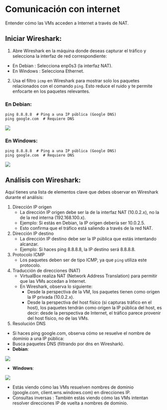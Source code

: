 # Comunicación con internet
Entender cómo las VMs acceden a Internet a través de NAT.
## Iniciar Wireshark:
1. Abre Wireshark en la máquina donde deseas capturar el tráfico y selecciona la interfaz de red correspondiente:
- En Debian : Selecciona enp0s3 (la interfaz NAT).
- En Windows : Selecciona Ethernet.

2. Usa el filtro ``icmp`` en Wireshark para mostrar solo los paquetes relacionados con el comando ``ping``. Esto reduce el ruido y te permite enfocarte en los paquetes relevantes.

### En Debian:
    ping 8.8.8.8  # Ping a una IP pública (Google DNS)
    ping google.com  # Requiere DNS

<img src=https://github.com/GandalfTercero/Laboratorio-Modelo-OSI/blob/65ec6b0cdbb94091210bdcf828d1fa5e583a8f1b/Capa%203/im%C3%A1genes-capa-3/3.6.png>

### En Windows:
    ping 8.8.8.8  # Ping a una IP pública (Google DNS)
    ping google.com  # Requiere DNS
    
<img src=https://github.com/GandalfTercero/Laboratorio-Modelo-OSI/blob/65ec6b0cdbb94091210bdcf828d1fa5e583a8f1b/Capa%203/im%C3%A1genes-capa-3/3.7.png>

## Análisis con Wireshark:
Aquí tienes una lista de elementos clave que debes observar en Wireshark durante el análisis:

1. Dirección IP origen
    - La dirección IP origen debe ser la de la interfaz NAT (10.0.2.x), no la de la red interna (192.168.100.x).
    - Ejemplo: Si estás en Debian, la IP origen debería ser 10.0.2.5.
    - Esto confirma que el tráfico está saliendo a través de la red NAT.
2. Dirección IP destino
    - La dirección IP destino debe ser la IP pública que estás intentando alcanzar.
    - Ejemplo: Si haces ping 8.8.8.8, la IP destino será 8.8.8.8.
3. Protocolo ICMP
    - Los paquetes deben ser de tipo ICMP, ya que ``ping`` utiliza este protocolo.
4. Traducción de direcciones (NAT)
    - VirtualBox realiza NAT (Network Address Translation) para permitir que las VMs accedan a Internet.
    - En Wireshark, observa lo siguiente:
      - Desde la perspectiva de la VM, los paquetes tienen como origen la IP privada (10.0.2.x).
      - Desde la perspectiva del host físico (si capturas tráfico en el host), los paquetes tendrán como origen la IP pública del host, es decir: desde la perspectiva de Internet, el tráfico parece provenir del host físico, no de las VMs.
5. Resolución DNS
- Si haces ping google.com, observa cómo se resuelve el nombre de dominio a una IP pública:
- Busca paquetes DNS (filtrando por dns en Wireshark).
- **Debian**:

<img src=https://github.com/GandalfTercero/Laboratorio-Modelo-OSI/blob/65ec6b0cdbb94091210bdcf828d1fa5e583a8f1b/Capa%203/im%C3%A1genes-capa-3/3.8.png>

- **Windows**:
          
<img src=https://github.com/GandalfTercero/Laboratorio-Modelo-OSI/blob/65ec6b0cdbb94091210bdcf828d1fa5e583a8f1b/Capa%203/im%C3%A1genes-capa-3/3.9.png>
      
- Estás viendo cómo las VMs resuelven nombres de dominio (google.com, client.wns.windows.com) en direcciones IP.
- Consultas inversas : También estás viendo cómo las VMs intentan resolver direcciones IP de vuelta a nombres de dominio.
